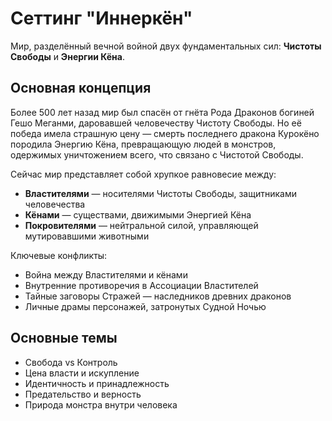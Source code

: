 # Сеттинг "Иннеркён"

Мир, разделённый вечной войной двух фундаментальных сил: **Чистоты Свободы** и **Энергии Кёна**.

## Основная концепция

Более 500 лет назад мир был спасён от гнёта Рода Драконов богиней Гешо Меганми, даровавшей человечеству Чистоту Свободы. Но её победа имела страшную цену — смерть последнего дракона Курокёно породила Энергию Кёна, превращающую людей в монстров, одержимых уничтожением всего, что связано с Чистотой Свободы.

Сейчас мир представляет собой хрупкое равновесие между:
- **Властителями** — носителями Чистоты Свободы, защитниками человечества
- **Кёнами** — существами, движимыми Энергией Кёна
- **Покровителями** — нейтральной силой, управляющей мутировавшими животными

Ключевые конфликты:
- Война между Властителями и кёнами
- Внутренние противоречия в Ассоциации Властителей
- Тайные заговоры Стражей — наследников древних драконов
- Личные драмы персонажей, затронутых Судной Ночью

## Основные темы
- Свобода vs Контроль
- Цена власти и искупление
- Идентичность и принадлежность
- Предательство и верность
- Природа монстра внутри человека

